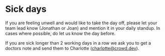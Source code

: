 # Sick days

If you are feeling unwell and would like to take the day off, please let your team lead know (Jonathan or Joan) and mention it in your daily standup. In cases where possible, do let us know the day before.

If you are sick longer than 2 working days in a row we ask you to get a doctors note and send them to Charlotte (charlotte@crowd.dev).

